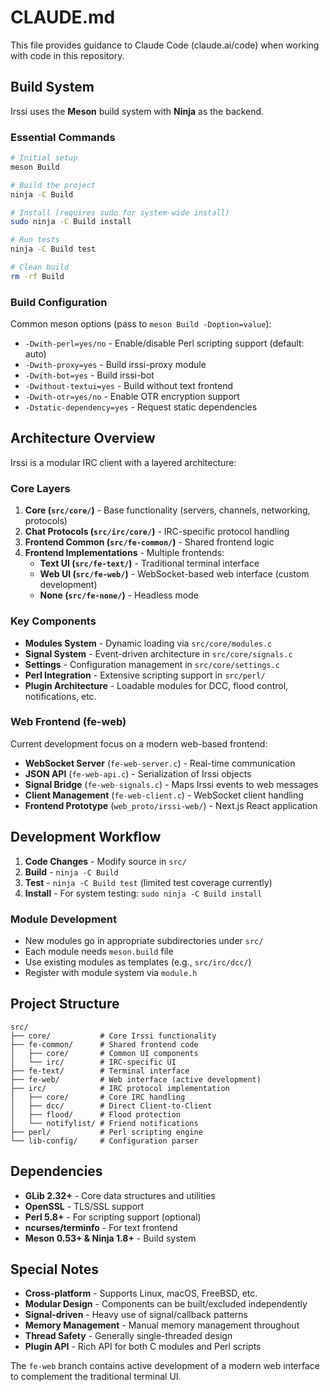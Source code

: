 # CLAUDE.md

This file provides guidance to Claude Code (claude.ai/code) when working with code in this repository.

## Build System

Irssi uses the **Meson** build system with **Ninja** as the backend.

### Essential Commands

```bash
# Initial setup
meson Build

# Build the project
ninja -C Build

# Install (requires sudo for system-wide install)
sudo ninja -C Build install

# Run tests
ninja -C Build test

# Clean build
rm -rf Build
```

### Build Configuration

Common meson options (pass to `meson Build -Doption=value`):

- `-Dwith-perl=yes/no` - Enable/disable Perl scripting support (default: auto)
- `-Dwith-proxy=yes` - Build irssi-proxy module
- `-Dwith-bot=yes` - Build irssi-bot
- `-Dwithout-textui=yes` - Build without text frontend
- `-Dwith-otr=yes/no` - Enable OTR encryption support
- `-Dstatic-dependency=yes` - Request static dependencies

## Architecture Overview

Irssi is a modular IRC client with a layered architecture:

### Core Layers

1. **Core (`src/core/`)** - Base functionality (servers, channels, networking, protocols)
2. **Chat Protocols (`src/irc/core/`)** - IRC-specific protocol handling
3. **Frontend Common (`src/fe-common/`)** - Shared frontend logic
4. **Frontend Implementations** - Multiple frontends:
   - **Text UI (`src/fe-text/`)** - Traditional terminal interface
   - **Web UI (`src/fe-web/`)** - WebSocket-based web interface (custom development)
   - **None (`src/fe-none/`)** - Headless mode

### Key Components

- **Modules System** - Dynamic loading via `src/core/modules.c`
- **Signal System** - Event-driven architecture in `src/core/signals.c`
- **Settings** - Configuration management in `src/core/settings.c`
- **Perl Integration** - Extensive scripting support in `src/perl/`
- **Plugin Architecture** - Loadable modules for DCC, flood control, notifications, etc.

### Web Frontend (fe-web)

Current development focus on a modern web-based frontend:

- **WebSocket Server** (`fe-web-server.c`) - Real-time communication
- **JSON API** (`fe-web-api.c`) - Serialization of Irssi objects
- **Signal Bridge** (`fe-web-signals.c`) - Maps Irssi events to web messages
- **Client Management** (`fe-web-client.c`) - WebSocket client handling
- **Frontend Prototype** (`web_proto/irssi-web/`) - Next.js React application

## Development Workflow

1. **Code Changes** - Modify source in `src/`
2. **Build** - `ninja -C Build`
3. **Test** - `ninja -C Build test` (limited test coverage currently)
4. **Install** - For system testing: `sudo ninja -C Build install`

### Module Development

- New modules go in appropriate subdirectories under `src/`
- Each module needs `meson.build` file
- Use existing modules as templates (e.g., `src/irc/dcc/`)
- Register with module system via `module.h`

## Project Structure

```
src/
├── core/           # Core Irssi functionality
├── fe-common/      # Shared frontend code
│   ├── core/       # Common UI components
│   └── irc/        # IRC-specific UI
├── fe-text/        # Terminal interface
├── fe-web/         # Web interface (active development)
├── irc/            # IRC protocol implementation
│   ├── core/       # Core IRC handling  
│   ├── dcc/        # Direct Client-to-Client
│   ├── flood/      # Flood protection
│   └── notifylist/ # Friend notifications
├── perl/           # Perl scripting engine
└── lib-config/     # Configuration parser
```

## Dependencies

- **GLib 2.32+** - Core data structures and utilities
- **OpenSSL** - TLS/SSL support
- **Perl 5.8+** - For scripting support (optional)
- **ncurses/terminfo** - For text frontend
- **Meson 0.53+ & Ninja 1.8+** - Build system

## Special Notes

- **Cross-platform** - Supports Linux, macOS, FreeBSD, etc.
- **Modular Design** - Components can be built/excluded independently
- **Signal-driven** - Heavy use of signal/callback patterns
- **Memory Management** - Manual memory management throughout
- **Thread Safety** - Generally single-threaded design
- **Plugin API** - Rich API for both C modules and Perl scripts

The `fe-web` branch contains active development of a modern web interface to complement the traditional terminal UI.